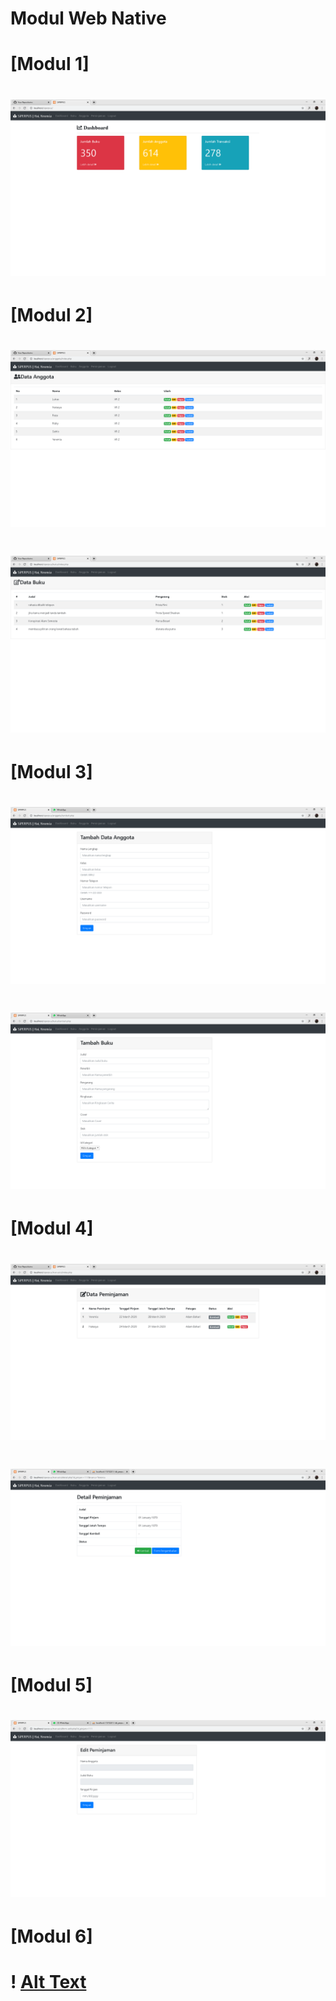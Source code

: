 # Modul Web Native
# [Modul 1]
# ![Alt Text](https://github.com/Yeremia395/Native/blob/master/dashboard.png)
# [Modul 2]
# ![Alt Text](https://github.com/Yeremia395/Native/blob/master/anggota.png)
# ![Alt Text](https://github.com/Yeremia395/Native/blob/master/buku.png)
# [Modul 3]
# ![Alt Text](https://github.com/Yeremia395/Native/blob/master/tambah%20anggota.png)
# ![Alt Text](https://github.com/Yeremia395/Native/blob/master/tambah%20buku.png)
# [Modul 4]
# ![Alt Text](https://github.com/Yeremia395/Native/blob/master/peminjaman.png)
# ![Alt Text](https://github.com/Yeremia395/Native/blob/master/detail%20pinjam.png)
# [Modul 5]
# ![Alt Text](https://github.com/Yeremia395/Native/blob/master/edit%20pinjam.png)
# [Modul 6]
# ! [Alt Text](https://github.com/Yeremia395/Native/blob/master/login.png)
